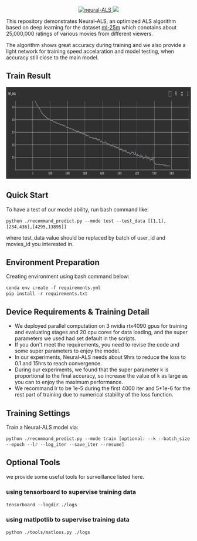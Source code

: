 <p align="center">
    <a href="https://github.com/Qyy2737242319/xjtuse-intern-portrait/edit/main/rating_evaluate">
      <img src="https://img.shields.io/badge/Neural--ALS-1.0.0-brightgreen" alt="neural-ALS">
    </a>
    <a href="#">
        <img src="https://img.shields.io/github/license/huccct/vue-admin">
    </a>
</p>

This repository demonstrates Neural-ALS, an optimized ALS algorithm based on deep learning for the dataset [ml-25m](https://grouplens.org/datasets/movielens/25m/) which conotains about 25,000,000 ratings of various movies from different viewers.

The algorithm shows great accuracy during training and we also provide a light network for training speed accelaration and model testing, when accuracy still close to the main model.


## Train Result

<img src="./train_results/net_loss.png" width=auto height=250> </img>

## Quick Start

To have a test of our model ability, run bash command like:
```
python ./recommand_predict.py --mode test --test_data [[1,1],[234,436],[4295,13895]]
```
where test_data value should be replaced by batch of user_id and movies_id you interested in.


## Environment Preparation

Creating environment using bash command below:

```
conda env create -f requirements.yml
pip install -r requirements.txt
```

## Device Requirements & Training Detail

* We deployed parallel computation on 3 nvidia rtx4090 gpus for training and evaluating stages and 20 cpu cores for data loading, and the super parameters we used had set default in the scripts.
* If you don't meet the requirements, you need to revise the code and some super parameters to enjoy the model.
* In our experiments, Neural-ALS needs about 9hrs to reduce the loss to 0.1 and 15hrs to reach convergence.
* During our experiments, we found that the super parameter k is proportional to the final accuracy, so increase the value of k as large as you can to enjoy the maximum performance.
* We recommand lr to be 1e-5 during the first 4000 iter and 5*1e-6 for the rest part of training due to numerical stability of the loss function.

## Training Settings

Train a Neural-ALS model via:

```
python ./recommand_predict.py --mode train [optional: --k --batch_size --epoch --lr --log_iter --save_iter --resume]
```

## Optional Tools
we provide some useful tools for surveillance listed here.

### using tensorboard to supervise training data

```
tensorboard --logdir ./logs
```
### using matlpotlib to supervise training data

```
python ./tools/matloss.py ./logs
```
